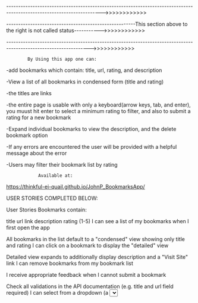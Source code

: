 ---------------------------------------------------------------------------------------------------------------------->>>>>>>>>>>>

------------------------------------------------------This section above to the right is not called status----------->>>>>>>>>>>>

----------------------------------------------------------------------------------------------------------------->>>>>>>>>>>>


            By Using this app one can:

 -add bookmarks which contain: title, url, rating, and description

 -View a list of all bookmarks in condensed form (title and rating)
 
 -the titles are links
 
 -the  entire page is usable with only a keyboard(arrow keys, tab, and enter), 
 you muust hit enter to select a minimum rating to filter, 
 and also to submit a rating for a new  bookmark

 -Expand individual bookmarks to view the description, and the delete bookmark option
 
 -If any errors are encountered the user will be provided with a helpful message about the error
 
 -Users may filter their bookmark list by rating





                Available at:


https://thinkful-ei-quail.github.io/JohnP_BookmarksApp/




USER STORIES COMPLETED BELOW:

User Stories
Bookmarks contain:

title
url link
description
rating (1-5)
I can see a list of my bookmarks when I first open the app

All bookmarks in the list default to a "condensed" view showing only title and rating
I can click on a bookmark to display the "detailed" view

Detailed view expands to additionally display description and a "Visit Site" link
I can remove bookmarks from my bookmark list

I receive appropriate feedback when I cannot submit a bookmark

Check all validations in the API documentation (e.g. title and url field required)
I can select from a dropdown (a <select> element) a "minimum rating" to filter the list by all bookmarks rated at or above the chosen selection


